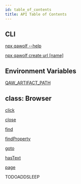 ```yaml
---
id: table_of_contents
title: API Table of Contents
---
```


## CLI

[npx qawolf --help](cli#npx-qawolf---help)

[npx qawolf create url [name]](cli#npx-qawolf-create-url-name)

## Environment Variables

[QAW_ARTIFACT_PATH](environment_variables#qaw_artifact_path)

## class: Browser

[click](browser/click)

[close](browser/close)

[find](browser/find)

[findProperty](browser/find_property)

[goto](browser/goto)

[hasText](browser/has_text)

[page](browser/page)

TODOADDSLEEP
